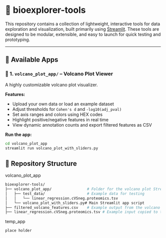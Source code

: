 # 🧪 bioexplorer-tools

This repository contains a collection of lightweight, interactive tools for data exploration and visualization, built primarily using [Streamlit](https://streamlit.io/). These tools are designed to be modular, extensible, and easy to launch for quick testing and prototyping.

---

## 🚀 Available Apps

### 🔬 1. `volcano_plot_app/` – Volcano Plot Viewer

A highly customizable volcano plot visualizer.

**Features:**
- Upload your own data or load an example dataset
- Adjust thresholds for `Cohen's d` and `-log10(adj_pval)`
- Set axis ranges and colors using HEX codes
- Highlight positive/negative features in real time
- View dynamic annotation counts and export filtered features as CSV

**Run the app:**

```bash
cd volcano_plot_app
streamlit run volcano_plot_with_sliders.py
```

## 🔧 Repository Structure

volcano_plot_app
```bash
bioexplorer-tools/
├── volcano_plot_app/                # Folder for the volcano plot Streamlit app
│   ├── test_data/                   # Example data for testing
│   │   └── linear_regression.cVSneg.proteomics.tsv
│   └── volcano_plot_with_sliders.py# Main Streamlit app script
├── filtered_volcano_features.csv    # Example output from the volcano plot app
├── linear_regression.cVSneg.proteomics.tsv # Example input copied to top-level
```

temp_app
```bash
place holder
```
